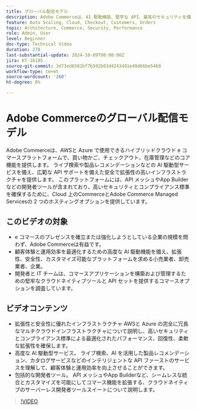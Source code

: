 ```yaml
---
title: グローバル配信モデル
description: Adobe Commerceは、AI 駆動機能、堅牢な API、最高のセキュリティを備えたプラットフォームで、AWSと Azure で柔軟なサポートオプションと共に利用できます。
feature: Auto Scaling, Cloud, Checkout, Customers, Orders
topic: Architecture, Commerce, Security, Performance
role: Admin, User
level: Beginner
doc-type: Technical Video
duration: 278
last-substantial-update: 2024-10-09T00:00:00Z
jira: KT-16185
source-git-commit: 3d73ed6501bf7b592b03d4243491e49d66be5460
workflow-type: tm+mt
source-wordcount: '260'
ht-degree: 0%

---
```



# Adobe Commerceのグローバル配信モデル

Adobe Commerceは、AWSと Azure で使用できるハイブリッドクラウド e コマースプラットフォームで、買い物かご、チェックアウト、在庫管理などのコア機能を提供します。 ライブ検索や製品レコメンデーションなどの AI 駆動型サービスを備え、広範な API サポートを備えた安全で拡張性の高いインフラストラクチャを提供します。 このプラットフォームには、API メッシュやApp Builderなどの開発者ツールが含まれており、高いセキュリティとコンプライアンス標準を確保するために、Cloud 上のCommerceとAdobe Commerce Managed Servicesの 2 つのホスティングオプションを提供しています。

## このビデオの対象

- e コマースのプレゼンスを確立または強化しようとしている企業の規模を問わず、Adobe Commerceは有益です。
- 顧客体験と運用効率を最適化するための高度な AI 駆動機能を備え、拡張性、安全性、カスタマイズ可能なプラットフォームを求める小売業者、卸売業者、企業。
- 開発者と IT チームは、コマースアプリケーションを構築および管理するための堅牢なクラウドネイティブツールと API セットを提供するコマースオプションを調査しています。

## ビデオコンテンツ

- 拡張性と安全性に優れたインフラストラクチャ  AWSと Azure の完全に冗長なマルチクラウドインフラストラクチャについて説明し、高いセキュリティとコンプライアンス標準による最適化されたパフォーマンス、回復性、柔軟な拡張性を確保します。
- 高度な AI 駆動型サービス。 ライブ検索、AI を活用した製品レコメンデーション、カタログサービスなどのインテリジェントな API ファーストのサービスを理解して、顧客体験と運用効率を向上させることができます。
- 包括的な開発者ツール。 API メッシュやApp Builderなど、シームレスな統合とカスタマイズを可能にしてコマース機能を拡張する、クラウドネイティブのサーバーレス開発者ツールスイートについて説明します。

>[!VIDEO](https://video.tv.adobe.com/v/3433500?learn=on)
